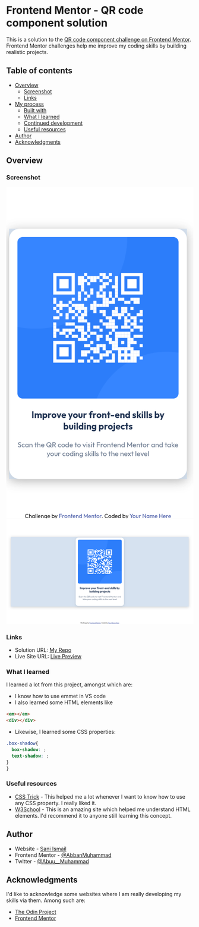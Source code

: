 # Frontend Mentor - QR code component solution

This is a solution to the [QR code component challenge on Frontend Mentor](https://www.frontendmentor.io/challenges/qr-code-component-iux_sIO_H). Frontend Mentor challenges help me improve my coding skills by building realistic projects. 

## Table of contents

- [Overview](#overview)
  - [Screenshot](#screenshot)
  - [Links](#links)
- [My process](#my-process)
  - [Built with](#built-with)
  - [What I learned](#what-i-learned)
  - [Continued development](#continued-development)
  - [Useful resources](#useful-resources)
- [Author](#author)
- [Acknowledgments](#acknowledgments)

## Overview

### Screenshot

![Mobile Design](./design/mobile-design.png)
![Desktop Design](./design/Desktop-Design.png)

### Links

- Solution URL: [My Repo](https://github.com/AbbanMuhammad/QR-CODE)
- Live Site URL: [Live Preview ](https://abbanmuhammad.github.io/QR-CODE/)



### What I learned
I learned a lot from this project, amongst which are:

- I know how to use emmet in VS code
- I also learned some HTML elements like
```html
<em></em>
<div></div>
```
- Likewise, I learned some CSS properties:
```css
.box-shadow{
  box-shadow: ;
  text-shadow: ;
}
}
```

### Useful resources

- [CSS Trick](https://css-tricks.com/almanac/properties/) - This helped me a lot whenever I want to know how to use any CSS property. I really liked it.
- [W3School](https://www.w3schools.com/) - This is an amazing site which helped me understand HTML elements. I'd recommend it to anyone still learning this concept.


## Author

- Website - [Sani Ismail](https://github.com/AbbanMuhammad)
- Frontend Mentor - [@AbbanMuhammad](https://www.frontendmentor.io/profile/AbbanMuhammad)
- Twitter - [@Abuu__Muhammad](https://x.com/Abuu__Muhammad)

## Acknowledgments
I'd like to acknowledge some websites where I am really developing my skills via them. Among such are:

- [The Odin Project](https://www.theodinproject.com/)
- [Frontend Mentor](https://www.frontendmentor.io/)
